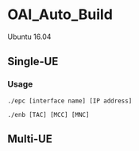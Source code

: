 # OAI_Auto_Build

Ubuntu 16.04

## Single-UE

### Usage

```
./epc [interface name] [IP address]
```

```
./enb [TAC] [MCC] [MNC]
```

## Multi-UE


